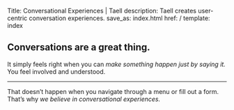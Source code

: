 Title: Conversational Experiences | Taell
description: Taell creates user-centric conversation experiences.
save_as: index.html
href: /
template: index


## Conversations are a great thing.

 It simply feels right when you can *make something happen just by saying it.* You feel involved and understood.  

---

That doesn’t happen when you navigate through a menu or fill out a form. That’s why *we believe in conversational experiences.*

